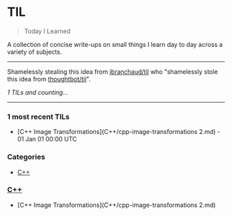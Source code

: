 # TIL
> Today I Learned

A collection of concise write-ups on small things I learn day to day across a variety of subjects. 

---

Shamelessly stealing this idea from [jbranchaud/til][1] who "shamelessly stole this idea from [thoughtbot/til][2]". 


_1 TILs and counting..._

---

### 1 most recent TILs

- [C++ Image Transformations](C++/cpp-image-transformations 2.md) - 01 Jan 01 00:00 UTC

### Categories

- [C++](#c++)

### [C++](#c++)
- [C++ Image Transformations](C++/cpp-image-transformations 2.md)

[1]: https://github.com/jbranchaud/til
[2]: https://github.com/thoughtbot/til

